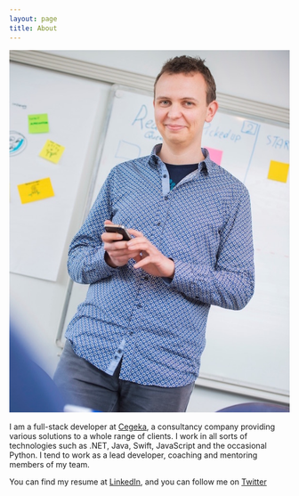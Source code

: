 ```yaml
---
layout: page
title: About
---
```


![Jan Sabbe](/public/images/Jan-Sabbe.jpg)

I am a full-stack developer at [Cegeka](http://www.cegeka.com), a consultancy company providing various solutions to a whole range of clients. I work in all sorts of technologies such as .NET, Java, Swift, JavaScript and the occasional Python. I tend to work as a lead developer, coaching and mentoring members of my team. 

You can find my resume at [LinkedIn](https://www.linkedin.com/in/jansabbe), and you can follow me on [Twitter](https://twitter.com/jansabbe)